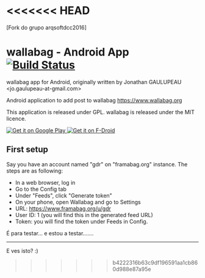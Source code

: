 <<<<<<< HEAD
=======
[Fork do grupo arqsoftdcc2016]


# wallabag - Android App [![Build Status](https://travis-ci.org/wallabag/android-app.svg?branch=dev)](https://travis-ci.org/wallabag/android-app)

wallabag app for Android, originally written by Jonathan GAULUPEAU <jo.gaulupeau-at-gmail.com>

Android application to add post to wallabag <https://www.wallabag.org>

This application is released under GPL. wallabag is released under the MIT licence.

<a href="https://play.google.com/store/apps/details?id=fr.gaulupeau.apps.InThePoche">
  <img alt="Get it on Google Play"
       src="https://cloud.githubusercontent.com/assets/16354543/11904684/0667026e-a5c2-11e5-9f53-4614cc53e01f.png" />
</a>
<a href="https://f-droid.org/repository/browse/?fdid=fr.gaulupeau.apps.InThePoche">
  <img alt="Get it on F-Droid"
       src="https://cloud.githubusercontent.com/assets/12447257/8024903/ce8dca32-0d44-11e5-95b0-e97d1d027351.png" />
</a>


## First setup

Say you have an account named "gdr" on "framabag.org" instance. The steps are as following:

* In a web browser, log in
* Go to the Config tab
* Under "Feeds", click "Generate token"
* On your phone, open Wallabag and go to Settings
* URL: https://www.framabag.org/u/gdr
* User ID: 1 (you will find this in the generated feed URL)
* Token: you will find the token under Feeds in Config.


É para testar...
e estou a testar.......

----
E ves isto? :)
>>>>>>> b4222316b63c9df196591aa1cb860d988e87a95e
